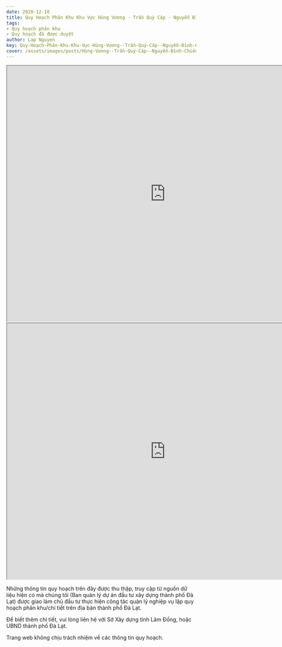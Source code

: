 ```yaml
---
date: 2020-12-10
title: Quy Hoạch Phân Khu Khu Vực Hùng Vương - Trần Quý Cáp - Nguyễn Đình Chiểu - Phan Chu Trinh - Nam Hồ (Khu B3, P9, P11)
tags:
- Quy hoạch phân khu
- Quy hoạch đã được duyệt
author: Lap Nguyen
key: Quy-Hoạch-Phân-Khu-Khu-Vực-Hùng-Vương--Trần-Quý-Cáp--Nguyễn-Đình-Chiểu--Phan-Chu-Trinh--Nam-Hồ-(B3)
cover: /assets/images/posts/Hùng-Vương--Trần-Quý-Cáp--Nguyễn-Đình-Chiểu--Phan-Chu-Trinh--Nam-Hồ.png
---
```


<iframe src="https://drive.google.com/file/d/1klAgfVoszQFWs3LwXcwPb-Q40FUSYPap/preview" width="840" height="680"></iframe>

<iframe src="https://drive.google.com/file/d/1jZVIEoJawSVo1B1bf0kwbzBdJ4wstcDt/preview" width="840" height="680"></iframe>

Những thông tin quy hoạch trên đây được thu thập, truy cập từ nguồn dữ liệu hiện có mà chúng tôi 
(Ban quản lý dự án đầu tư xây dựng thành phố Đà Lạt) được giao làm chủ đầu tư thực hiện công tác quản lý nghiệp vụ 
lập quy hoạch phân khu/chi tiết trên địa bàn thành phố Đà Lạt.

Để biết thêm chi tiết, vui lòng liên hệ với Sở Xây dựng tỉnh Lâm Đồng, hoặc UBND thành phố Đà Lạt.

Trang web không chịu trách nhiệm về các thông tin quy hoạch.
